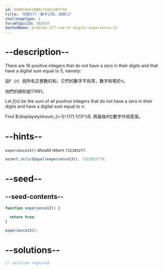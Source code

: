 ```yaml
---
id: 5900f4e51000cf542c50fff8
title: '問題377：數字之和，經驗13'
challengeType: 1
forumTopicId: 302039
dashedName: problem-377-sum-of-digits-experience-13
---
```


# --description--

There are 16 positive integers that do not have a zero in their digits and that have a digital sum equal to 5, namely:

設f（n）爲所有正整數的和，它們的數字不爲零，數字和等於n。

他們的總和是17891。

Let $f(n)$ be the sum of all positive integers that do not have a zero in their digits and have a digital sum equal to $n$.

Find $\displaystyle\sum_{i=1}^{17} f(13^i)$. 將最後9位數字作爲答案。

# --hints--

`experience13()` should return `732385277`.

```js
assert.strictEqual(experience13(), 732385277);
```

# --seed--

## --seed-contents--

```js
function experience13() {

  return true;
}

experience13();
```

# --solutions--

```js
// solution required
```
